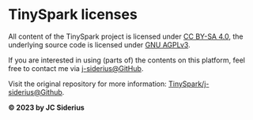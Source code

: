 <style> .md-footer__link--next:not([hidden]) { display: none } </style>

# TinySpark licenses

All content of the TinySpark project is licensed under [CC BY-SA 4.0](https://creativecommons.org/licenses/by-sa/4.0/), the underlying source code is licensed under [GNU AGPLv3](https://www.gnu.org/licenses/agpl-3.0.en.html).

If you are interested in using (parts of) the contents on this platform, feel free to contact me via [j-siderius@GitHub](https://github.com/j-siderius/).

Visit the original repository for more information: [TinySpark/j-siderius@Github](https://github.com/j-siderius/TinySpark/).

**© 2023 by JC Siderius**